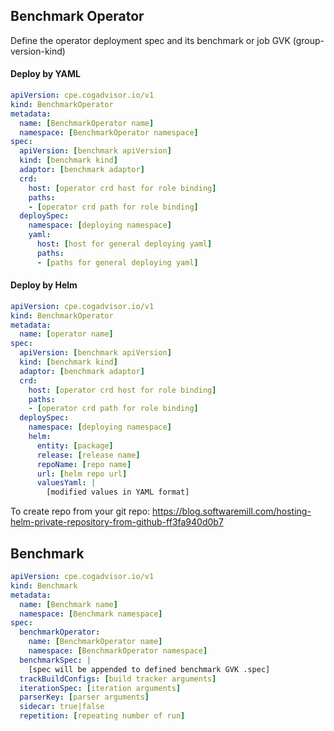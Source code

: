 ## Benchmark Operator
Define the operator deployment spec and its benchmark or job GVK (group-version-kind)
#### Deploy by YAML
```yaml
apiVersion: cpe.cogadvisor.io/v1
kind: BenchmarkOperator
metadata:
  name: [BenchmarkOperator name]
  namespace: [BenchmarkOperator namespace]
spec:
  apiVersion: [benchmark apiVersion]
  kind: [benchmark kind]
  adaptor: [benchmark adaptor]
  crd:
    host: [operator crd host for role binding]
    paths:
    - [operator crd path for role binding]
  deploySpec:
    namespace: [deploying namespace]
    yaml:
      host: [host for general deploying yaml]
      paths:
      - [paths for general deploying yaml]
```
#### Deploy by Helm
```yaml
apiVersion: cpe.cogadvisor.io/v1
kind: BenchmarkOperator
metadata:
  name: [operator name]
spec:
  apiVersion: [benchmark apiVersion]
  kind: [benchmark kind]
  adaptor: [benchmark adaptor]
  crd:
    host: [operator crd host for role binding]
    paths:
    - [operator crd path for role binding]
  deploySpec:
    namespace: [deploying namespace]
    helm:
      entity: [package]
      release: [release name]
      repoName: [repo name]
      url: [helm repo url]
      valuesYaml: |
        [modified values in YAML format]
```
To create repo from your git repo: https://blog.softwaremill.com/hosting-helm-private-repository-from-github-ff3fa940d0b7

## Benchmark
```yaml
apiVersion: cpe.cogadvisor.io/v1
kind: Benchmark
metadata:
  name: [Benchmark name]
  namespace: [Benchmark namespace]
spec:
  benchmarkOperator:
    name: [BenchmarkOperator name]
    namespace: [BenchmarkOperator namespace]
  benchmarkSpec: |
    [spec will be appended to defined benchmark GVK .spec]
  trackBuildConfigs: [build tracker arguments]
  iterationSpec: [iteration arguments]
  parserKey: [parser arguments]
  sidecar: true|false
  repetition: [repeating number of run]
```